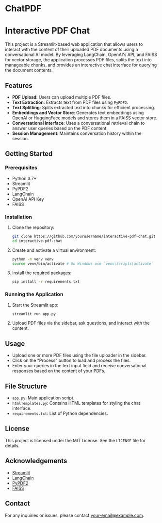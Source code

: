 # ChatPDF
# Interactive PDF Chat

This project is a Streamlit-based web application that allows users to interact with the content of their uploaded PDF documents using a conversational AI model. By leveraging LangChain, OpenAI's API, and FAISS for vector storage, the application processes PDF files, splits the text into manageable chunks, and provides an interactive chat interface for querying the document contents.

## Features

- **PDF Upload**: Users can upload multiple PDF files.
- **Text Extraction**: Extracts text from PDF files using `PyPDF2`.
- **Text Splitting**: Splits extracted text into chunks for efficient processing.
- **Embeddings and Vector Store**: Generates text embeddings using OpenAI or HuggingFace models and stores them in a FAISS vector store.
- **Conversational Interface**: Uses a conversational retrieval chain to answer user queries based on the PDF content.
- **Session Management**: Maintains conversation history within the session.

## Getting Started

### Prerequisites

- Python 3.7+
- Streamlit
- PyPDF2
- LangChain
- OpenAI API Key
- FAISS

### Installation

1. Clone the repository:
    ```bash
    git clone https://github.com/yourusername/interactive-pdf-chat.git
    cd interactive-pdf-chat
    ```

2. Create and activate a virtual environment:
    ```bash
    python -m venv venv
    source venv/bin/activate # On Windows use `venv\Scripts\activate`
    ```

3. Install the required packages:
    ```bash
    pip install -r requirements.txt
    ```

### Running the Application

1. Start the Streamlit app:
    ```bash
    streamlit run app.py
    ```

2. Upload PDF files via the sidebar, ask questions, and interact with the content.

## Usage

- Upload one or more PDF files using the file uploader in the sidebar.
- Click on the "Process" button to load and process the files.
- Enter your queries in the text input field and receive conversational responses based on the content of your PDFs.

## File Structure

- `app.py`: Main application script.
- `htmlTemplates.py`: Contains HTML templates for styling the chat interface.
- `requirements.txt`: List of Python dependencies.

## License

This project is licensed under the MIT License. See the `LICENSE` file for details.

## Acknowledgements

- [Streamlit](https://streamlit.io/)
- [LangChain](https://langchain.com/)
- [PyPDF2](https://pypi.org/project/PyPDF2/)
- [FAISS](https://github.com/facebookresearch/faiss)

## Contact

For any inquiries or issues, please contact [your-email@example.com](mailto:your-email@example.com).


